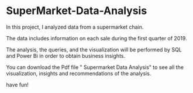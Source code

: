 # SuperMarket-Data-Analysis

In this project, I analyzed data from a supermarket chain.

The data includes information on each sale during the first quarter of 2019.

The analysis, the queries, and the visualization will be performed by SQL and Power Bi in order to obtain business insights.

You can download the Pdf file " Supermarket Data Analysis" to see all the visualization, insights and recommendations of the analysis.

have fun!

